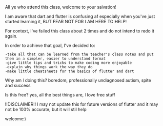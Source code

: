 All ye who attend this class, welcome to your salvation!

I am aware that dart and flutter is confusing af especially when you've just started learning it, BUT FEAR NOT FOR I AM HERE TO HELP!

For context, I've failed this class about 2 times and do not intend to redo it again.

In order to achieve that goal, I've decided to:

    -take all that can be learned from the teacher's class notes and put them in a simpler, easier to understand format
    -give little tips and tricks to make coding more enjoyable
    -explain why things work the way they do
    -make little cheatsheets for the basics of flutter and dart

Why am I doing this? boredom, professionally undiagnosed autism, spite and success

Is this free? yes, all the best things are, I love free stuff

!!DISCLAIMER!! I may not update this for future versions of flutter and it may not be 100% accurate, but it will stil help

welcome:)
